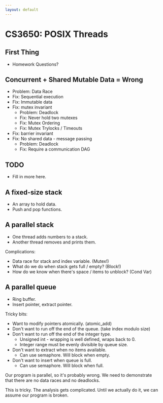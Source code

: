 ```yaml
---
layout: default
---
```


# CS3650: POSIX Threads

## First Thing

 - Homework Questions?

## Concurrent + Shared Mutable Data = Wrong

 - Problem: Data Race
 - Fix: Sequential execution
 - Fix: Immutable data
 - Fix: mutex invariant
   - Problem: Deadlock
   - Fix: Never hold two mutexes
   - Fix: Mutex Ordering
   - Fix: Mutex Trylocks / Timeouts
 - Fix: barrier invariant
 - Fix: No shared data - message passing
   - Problem: Deadlock
   - Fix: Require a communication DAG

## TODO

 - Fill in more here.

## A fixed-size stack

 - An array to hold data.
 - Push and pop functions.

## A parallel stack

 - One thread adds numbers to a stack.
 - Another thread removes and prints them.

Complications:

 - Data race for stack and index variable. (Mutex!)
 - What do we do when stack gets full / empty? (Block!)
 - How do we know when there's space / items to unblock? (Cond Var)

## A parallel queue

 - Ring buffer.
 - Insert pointer, extract pointer.

Tricky bits:

 - Want to modify pointers atomically. (atomic\_add)
 - Don't want to run off the end of the queue. (take index modulo size)
 - Don't want to run off the end of the integer type.
   - Unsigned int - wrapping is well defined, wraps back to 0.
   - Integer range must be evenly divisible by queue size.
 - Don't want to extract when no items available.
   - Can use semaphore. Will block when empty.
 - Don't want to insert when queue is full.
   - Can use semaphore. Will block when full. 

Our program is parallel, so it's probably wrong. We need to demonstrate
that there are no data races and no deadlocks.

This is tricky. The analysis gets complicated. Until we actually do it,
we can assume our program is broken.

